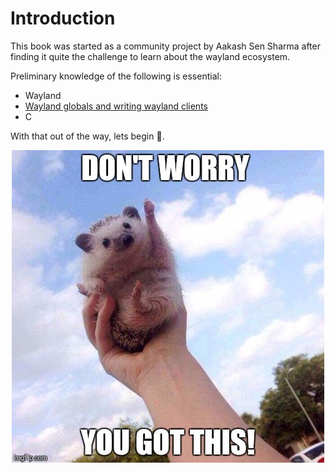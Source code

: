 # Introduction

This book was started as a community project by Aakash Sen Sharma after finding it quite the challenge to learn about the wayland ecosystem.

Preliminary knowledge of the following is essential: 
- Wayland
- [Wayland globals and writing wayland clients](https://drewdevault.com/2017/06/10/Introduction-to-Wayland.html)
- C

With that out of the way, lets begin 🙂.

<p align="center">
	<img src="./assets/got_this.jpg">
</p>

